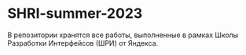 # SHRI-summer-2023

В репозитории хранятся все работы, выполненные в рамках Школы Разработки Интерфейсов (ШРИ) от Яндекса.
